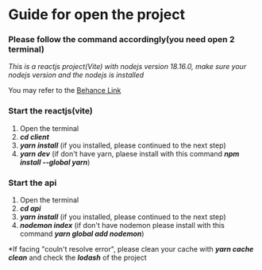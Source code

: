 # Guide for open the project
### Please follow the command accordingly(you need open 2 terminal)
*This is a reactjs project(Vite) with nodejs version 18.16.0, make sure your nodejs version and the nodejs is installed*

You may refer to the [Behance Link](https://www.behance.net/gallery/170714639/SikitBantuan-Charitiable-Event-Platform)

### Start the reactjs(vite)
1) Open the terminal
2) ***cd client***
3) ***yarn install*** (if you installed, please continued to the next step)
4) ***yarn dev*** (if don't have yarn, plaese install with this command ***npm install --global yarn***)

### Start the api
1) Open the terminal
2) ***cd api***
3) ***yarn install*** (if you installed, please continued to the next step)
4) ***nodemon index*** (if don't have nodemon please install with this command ***yarn global add nodemon***)

*If facing "couln't resolve error", please clean your cache with ***yarn cache clean*** and check the ***lodash*** of the project
